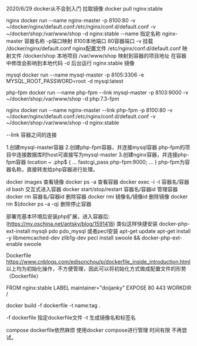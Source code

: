 2020/6/29
docker从不会到入门
拉取镜像
docker pull nginx:stable

nginx
docker run  --name nginx-master -p 8100:80 -v ~/docker/nginx/default.conf:/etc/nginx/conf.d/default.conf -v ~/docker/shop:/var/www/shop -d nginx:stable
--name 指定名称
nginx-master 容器名称
-p端口映射
8100本地端口
80容器端口
-v 挂载
/docker/nginx/default.conf  nginx配置文件
/etc/nginx/conf.d/default.conf 映射文件
/docker/shop 本地项目
/var/www/shop 映射到容器的项目地址   在容器中修改会影响到本地代码
-d 后台运行
nginx:stable 镜像



mysql
docker run --name mysql-master -p 8105:3306 -e MYSQL_ROOT_PASSWORD=root -d mysql:latest

php-fpm
docker run --name php-fpm  --link mysql-master -p 8103:9000 -v ~/docker/shop:/var/www/shop -d php:7.3-fpm

nginx
docker run  --name nginx-master --link php-fpm -p 8100:80 -v ~/docker/nginx/default.conf:/etc/nginx/conf.d/default.conf -v ~/docker/shop:/var/www/shop -d nginx:stable

--link   容器之间的连接

1.创建mysql-master容器
2.创建php-fpm容器，并连接mysql容器
php-fpm的项目中连接数据库时host可直接写为mysql-master
3.创建nginx容器，并连接php-fpm容器
location ~ \.php$ {
  ...
  fastcgi_pass   php-fpm:9000;
  ...
}
php-fpm为容器名称，直接转发给php容器进行处理。

docker images 查看镜像
docker ps -a 查看容器
docker exec -i -t 容器名/容器id  bash 交互式进入容器 
docker start/stop/restart 容器名/容器id 管理容器
docker rm 容器名/容器id 删除容器
docker rmi 镜像名/镜像id 删除镜像
docker rm $(docker ps -a -q)  删除停止容器



部署完基本环境后安装php扩展，进入容器后:
(https://my.oschina.net/antsky/blog/1591418)
类似这样快捷安装
docker-php-ext-install mysqli pdo pdo_mysql
或者pecl安装
apt-get update
apt-get install -y libmemcached-dev zlib1g-dev
pecl install swoole && docker-php-ext-enable swoole

Dockerfile
https://www.cnblogs.com/edisonchou/p/dockerfile_inside_introduction.html
以上均为初始化操作，不方便管理，因此可以将初始化方式做成配置文件的形势（Dockerfile）

FROM nginx:stable
LABEL maintainer="doijanky"
EXPOSE 80 443
WORKDIR /

docker build -f dockerfile -t name:tag .

-f dockerfile 指定dockerfile文件
-t 生成镜像名和标签名

compose
dockerfile依然麻烦 使用docker compose进行管理
时间有限 不再尝试。

















